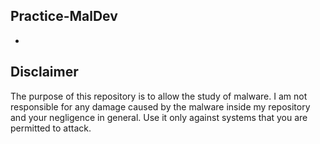 ## Practice-MalDev
- 

## Disclaimer

The purpose of this repository is to allow the study of malware. I am not responsible for any damage caused by the malware inside my repository and your negligence in general. Use it only against systems that you are permitted to attack.
